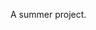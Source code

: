 A summer project.
[](https://user-images.githubusercontent.com/4059636/52277591-5b2ac780-2955-11e9-8931-65c619434395.PNG)